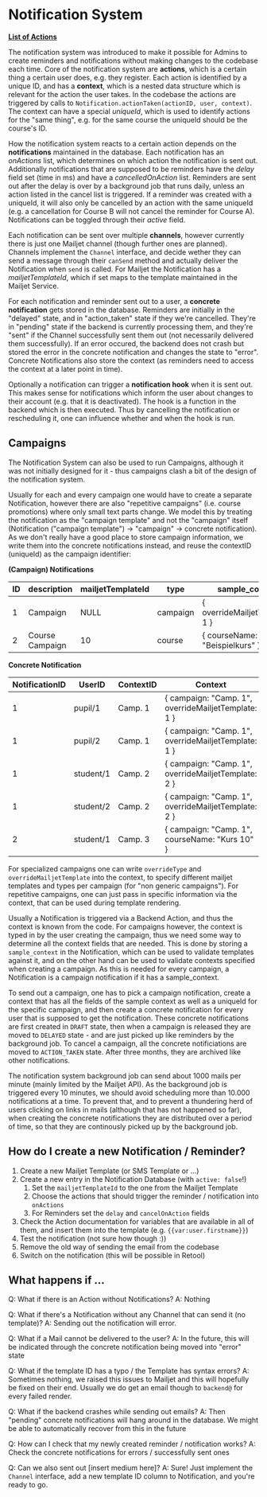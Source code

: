 # Notification System

**[List of Actions](./actions.ts#22)**

The notification system was introduced to make it possible for Admins to create reminders and notifications without making changes to the codebase each time. Core of the notification system are
**actions**, which is a certain thing a certain user does, e.g. they register.
Each action is identified by a unique ID, and has a **context**, which is a nested data structure which is relevant for the action the user takes. In the codebase the actions are triggered by calls to `Notification.actionTaken(actionID, user, context)`. The context can have a special _uniqueId_, which is used to identify actions for the "same thing", e.g. for the same course the uniqueId should be the course's ID.

How the notification system reacts to a certain action depends on the **notifications** maintained in the database. Each notification has an _onActions_ list, which determines on which action the notification is sent out. Additionally notifications that are supposed to be reminders have the _delay_ field set (time in ms) and have a _cancelledOnAction_ list. Reminders are sent out after the delay is over by a background job that runs daily, unless an action listed in the cancel list is triggered. If a reminder was created with a uniqueId, it will also only be cancelled by an action with the same uniqueId (e.g. a cancellation for Course B will not cancel the reminder for Course A).
Notifications can be toggled through their _active_ field.

Each notification can be sent over multiple **channels**, however currently there is just one Mailjet channel (though further ones are planned). Channels implement the `Channel` interface, and decide wether they can send a message through their `canSend` method and actually deliver the Notification when `send` is called. For Mailjet the Notification has a _mailjetTemplateId_, which if set maps to the template maintained in the Mailjet Service.

For each notification and reminder sent out to a user, a **concrete notification** gets stored in the database. Reminders are initially in the "delayed" state, and in "action_taken" state if they we're cancelled. They're in "pending" state if the backend is currently processing them, and they're "sent" if the Channel successfully sent them out (not necessarily delivered them successfully). If an error occured, the backend does not crash but stored the error in the concrete notification and changes the state to "error". Concrete Notifications also store the context (as reminders need to access the context at a later point in time).

Optionally a notification can trigger a **notification hook** when it is sent out. This makes sense for notifications which inform the user about changes to their account (e.g. that it is deactivated). The hook is a function in the backend which is then executed.
Thus by cancelling the notification or rescheduling it, one can influence whether and when the hook is run.

## Campaigns

The Notification System can also be used to run Campaigns, although it was not initially designed for it - thus campaigns clash a bit of the design of the notification system.

Usually for each and every campaign one would have to create a separate Notification, however there are also "repetitive campaigns" (i.e. course promotions) where only small text parts change. We model this by treating the notification as the "campaign template" and not the "campaign" itself (Notification ("campaign template") -> "campaign" -> concrete notification). As we don't really have a good place to store campaign information, we write them into the concrete notifications instead, and reuse the contextID (uniqueId) as the campaign identifier:

**(Campaign) Notifications**

| ID  | description     | mailjetTemplateId | type     | sample_context                 |
| --- | --------------- | ----------------- | -------- | ------------------------------ |
| 1   | Campaign        | NULL              | campaign | { overrideMailjetTemplate: 1 } |
| 2   | Course Campaign | 10                | course   | { courseName: "Beispielkurs" } |

**Concrete Notification**

| NotificationID | UserID    | ContextID | Context                                             |
| -------------- | --------- | --------- | --------------------------------------------------- |
| 1              | pupil/1   | Camp. 1   | { campaign: "Camp. 1", overrideMailjetTemplate: 1 } |
| 1              | pupil/2   | Camp. 1   | { campaign: "Camp. 1", overrideMailjetTemplate: 1 } |
| 1              | student/1 | Camp. 2   | { campaign: "Camp. 1", overrideMailjetTemplate: 2 } |
| 1              | student/2 | Camp. 2   | { campaign: "Camp. 1", overrideMailjetTemplate: 2 } |
| 2              | student/1 | Camp. 3   | { campaign: "Camp. 1", courseName: "Kurs 10" }      |

For specialized campaigns one can write `overrideType` and `overrideMailjetTemplate` into the context, to specify different mailjet templates and types per campaign (for "non generic campaigns"). For repetitive campaigns, one can just pass in specific information via the context, that can be used during template rendering.

Usually a Notification is triggered via a Backend Action, and thus the context is known from the code. For campaigns however,
the context is typed in by the user creating the campaign, thus we need some way to determine all the context fields that are needed.
This is done by storing a `sample_context` in the Notification, which can be used to validate templates against it, and on the other hand can be used to validate contexts specified when creating a campaign. As this is needed for every campaign, a Notification is a campaign notification if it has a sample_context.

To send out a campaign, one has to pick a campaign notification, create a context that has all the fields of the sample context as well as a uniqueId for the specific campaign, and then create a concrete notification for every user that is supposed to get the notification. These concrete notifications are first created in `DRAFT` state, then when a campaign is released they are moved to `DELAYED` state - and are just picked up like reminders by the background job. To cancel a campaign, all the concrete notificiations are moved to `ACTION_TAKEN` state. After three months, they are archived like other notifications.

The notification system background job can send about 1000 mails per minute (mainly limited by the Mailjet API). As the background job is triggered every 10 minutes, we should avoid scheduling more than 10.000 notifications at a time. To prevent that, and to prevent a thundering herd of users clicking on links in mails (although that has not happened so far), when creating the concrete notifications they are distributed over a period of time, so that they are continously picked up by the background job.

## How do I create a new Notification / Reminder?

1. Create a new Mailjet Template (or SMS Template or ...)
2. Create a new entry in the Notification Database (with `active: false`!)
    1. Set the `mailjetTemplateId` to the one from the Mailjet Template
    2. Choose the actions that should trigger the reminder / notification into `onActions`
    3. For Reminders set the `delay` and `cancelOnAction` fields
3. Check the Action documentation for variables that are available in all of them, and insert them into the template (e.g. `{{var:user.firstname}}`)
4. Test the notification (not sure how though :))
5. Remove the old way of sending the email from the codebase
6. Switch on the notification (this will be possible in Retool)

## What happens if ...

Q: What if there is an Action without Notifications?
A: Nothing

Q: What if there's a Notification without any Channel that can send it (no template)?
A: Sending out the notification will error.

Q: What if a Mail cannot be delivered to the user?
A: In the future, this will be indicated through the concrete notification being moved into "error" state

Q: What if the template ID has a typo / the Template has syntax errors?
A: Sometimes nothing, we raised this issues to Mailjet and this will hopefully be fixed on their end.
Usually we do get an email though to `backend@` for every failed render.

Q: What if the backend crashes while sending out emails?
A: Then "pending" concrete notifications will hang around in the database. We might be able to automatically recover from this in the future

Q: How can I check that my newly created reminder / notification works?
A: Check the concrete notifications for errors / successfully sent ones

Q: Can we also sent out [insert medium here]?
A: Sure! Just implement the `Channel` interface, add a new template ID column to Notification, and you're ready to go.
